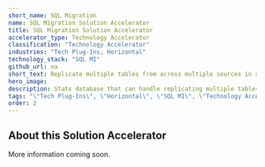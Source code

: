 ```yaml
---
short_name: SQL Migration
name: SQL Migration Solution Accelerator
title: SQL Migration Solution Accelerator
accelerator_type: Technology Accelerator
classification: "Technology Accelerator"
industries: "Tech Plug-Ins, Horizontal"
technology_stack: "SQL MI"
github_url: na
short_text: Replicate multiple tables from across multiple sources in a performant manner, regardless of where they are hosting their copies. 
hero_image: 
description: Stats database that can handle replicating multiple tables from across multiple sources in a performant manner, regardless of where they are hosting their copies. 
tags: "\"Tech Plug-Ins\", \"Horizontal\", \"SQL MI\", \"Technology Accelerator\""
order: 2
---
```

## About this Solution Accelerator

More information coming soon.
